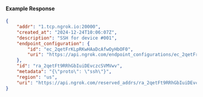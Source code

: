 <!-- Code generated for API Clients. DO NOT EDIT. -->

#### Example Response

```json
{
	"addr": "1.tcp.ngrok.io:20000",
	"created_at": "2024-12-24T10:06:07Z",
	"description": "SSH for device #001",
	"endpoint_configuration": {
		"id": "ec_2qetFrKLpRKwHAaDcAfwOyHbOF0",
		"uri": "https://api.ngrok.com/endpoint_configurations/ec_2qetFrKLpRKwHAaDcAfwOyHbOF0"
	},
	"id": "ra_2qetFt9RRhGbIuiDEvczcSVMVwv",
	"metadata": "{\"proto\": \"ssh\"}",
	"region": "us",
	"uri": "https://api.ngrok.com/reserved_addrs/ra_2qetFt9RRhGbIuiDEvczcSVMVwv"
}
```
